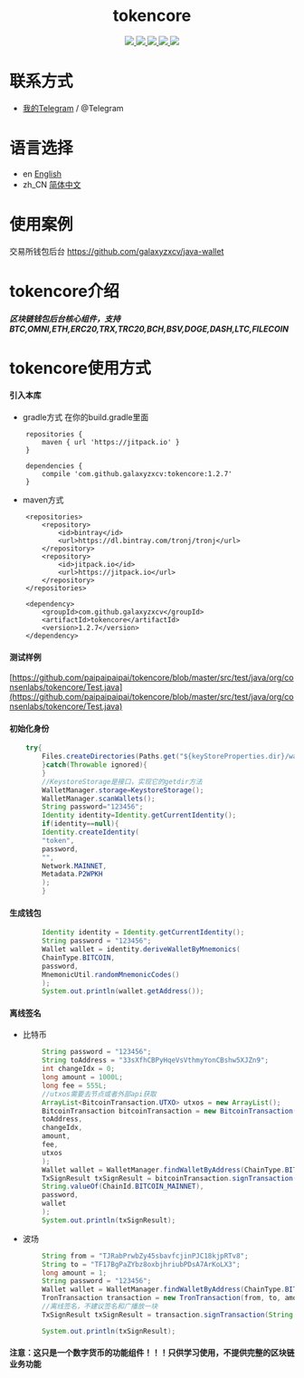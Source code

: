 <h1 align="center">
  tokencore
</h1>
<p align="center">

  <a href="https://travis-ci.com/galaxyzxcv/tokencore">
    <img src="https://travis-ci.com/galaxyzxcv/tokencore.svg?branch=master">
  </a>

  <a href="https://github.com/galaxyzxcv/tokencore/issues">
    <img src="https://img.shields.io/github/issues/galaxyzxcv/tokencore.svg">
  </a>

  <a href="https://github.com/galaxyzxcv/tokencore/pulls">
    <img src="https://img.shields.io/github/issues-pr/galaxyzxcv/tokencore.svg">
  </a>

  <a href="https://github.com/galaxyzxcv/tokencore/graphs/contributors">
    <img src="https://img.shields.io/github/contributors/galaxyzxcv/tokencore.svg">
  </a>

  <a href="LICENSE">
    <img src="https://img.shields.io/github/license/paipaipaipai/tokencore.svg">
  </a>

</p>


# 联系方式

- [我的Telegram](https://t.me/xzadcx) / @Telegram

# 语言选择
- en [English](README.md)
- zh_CN [简体中文](README_zh_CN.md)

# 使用案例

交易所钱包后台 https://github.com/galaxyzxcv/java-wallet

# tokencore介绍

##### 区块链钱包后台核心组件，支持BTC,OMNI,ETH,ERC20,TRX,TRC20,BCH,BSV,DOGE,DASH,LTC,FILECOIN

# tokencore使用方式

#### 引入本库

- gradle方式 在你的build.gradle里面

```
    repositories {
        maven { url 'https://jitpack.io' }
    }
    
    dependencies {
        compile 'com.github.galaxyzxcv:tokencore:1.2.7'
    }
```

- maven方式

```
	<repositories>
		<repository>
		    <id>bintray</id>
		    <url>https://dl.bintray.com/tronj/tronj</url>
		</repository>
		<repository>
		    <id>jitpack.io</id>
		    <url>https://jitpack.io</url>
		</repository>
	</repositories>
	
	<dependency>
	    <groupId>com.github.galaxyzxcv</groupId>
	    <artifactId>tokencore</artifactId>
	    <version>1.2.7</version>
	</dependency>
```
#### 测试样例
[https://github.com/paipaipaipai/tokencore/blob/master/src/test/java/org/consenlabs/tokencore/Test.java](https://github.com/paipaipaipai/tokencore/blob/master/src/test/java/org/consenlabs/tokencore/Test.java)
#### 初始化身份

```java
    try{
        Files.createDirectories(Paths.get("${keyStoreProperties.dir}/wallets"))
        }catch(Throwable ignored){
        }
        //KeystoreStorage是接口，实现它的getdir方法
        WalletManager.storage=KeystoreStorage();
        WalletManager.scanWallets();
        String password="123456";
        Identity identity=Identity.getCurrentIdentity();
        if(identity==null){
        Identity.createIdentity(
        "token",
        password,
        "",
        Network.MAINNET,
        Metadata.P2WPKH
        );
        }
```

#### 生成钱包

```java
        Identity identity = Identity.getCurrentIdentity();
        String password = "123456";
        Wallet wallet = identity.deriveWalletByMnemonics(
        ChainType.BITCOIN,
        password,
        MnemonicUtil.randomMnemonicCodes()
        );
        System.out.println(wallet.getAddress());

```

#### 离线签名

- 比特币

```java
        String password = "123456";
        String toAddress = "33sXfhCBPyHqeVsVthmyYonCBshw5XJZn9";
        int changeIdx = 0;
        long amount = 1000L;
        long fee = 555L;
        //utxos需要去节点或者外部api获取
        ArrayList<BitcoinTransaction.UTXO> utxos = new ArrayList();
        BitcoinTransaction bitcoinTransaction = new BitcoinTransaction(
        toAddress,
        changeIdx,
        amount,
        fee,
        utxos
        );
        Wallet wallet = WalletManager.findWalletByAddress(ChainType.BITCOIN, "33sXfhCBPyHqeVsVthmyYonCBshw5XJZn9");
        TxSignResult txSignResult = bitcoinTransaction.signTransaction(
        String.valueOf(ChainId.BITCOIN_MAINNET),
        password,
        wallet
        );
        System.out.println(txSignResult);
```

- 波场

```java
        String from = "TJRabPrwbZy45sbavfcjinPJC18kjpRTv8";
        String to = "TF17BgPaZYbz8oxbjhriubPDsA7ArKoLX3";
        long amount = 1;
        String password = "123456";
        Wallet wallet = WalletManager.findWalletByAddress(ChainType.BITCOIN, "TJRabPrwbZy45sbavfcjinPJC18kjpRTv8");
        TronTransaction transaction = new TronTransaction(from, to, amount);
        //离线签名，不建议签名和广播放一块
        TxSignResult txSignResult = transaction.signTransaction(String.valueOf(ChainId.BITCOIN_MAINNET), password, wallet);

        System.out.println(txSignResult);
```

#### 注意：这只是一个数字货币的功能组件！！！只供学习使用，不提供完整的区块链业务功能





